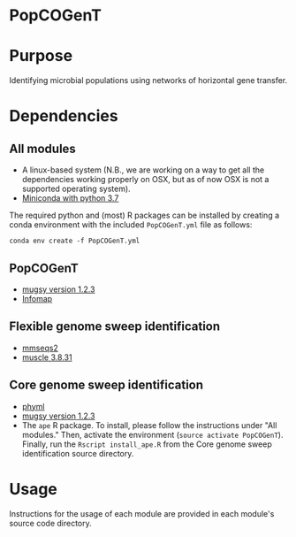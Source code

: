 # PopCOGenT

# Purpose
Identifying microbial populations using networks of horizontal gene transfer.

# Dependencies

## All modules
* A linux-based system (N.B., we are working on a way to get all the dependencies working properly on OSX, but as of now OSX is not a supported operating system).
* [Miniconda with python 3.7](https://docs.conda.io/en/latest/miniconda.html)

The required python and (most) R packages can be installed by creating a conda environment with the included `PopCOGenT.yml` file as follows:

`conda env create -f PopCOGenT.yml`

## PopCOGenT

* [mugsy version 1.2.3](http://mugsy.sourceforge.net/)
* [Infomap](https://www.mapequation.org/code.html#Installation)

## Flexible genome sweep identification
* [mmseqs2](https://github.com/soedinglab/MMseqs2)
* [muscle 3.8.31](https://www.drive5.com/muscle/)

## Core genome sweep identification
* [phyml](http://www.atgc-montpellier.fr/phyml/)
* [mugsy version 1.2.3](http://mugsy.sourceforge.net/)
* The `ape` R package. To install, please follow the instructions under "All modules." Then, activate the environment (`source activate PopCOGenT`). Finally, run the `Rscript install_ape.R` from the Core genome sweep identification source directory.

# Usage

Instructions for the usage of each module are provided in each module's source code directory.
